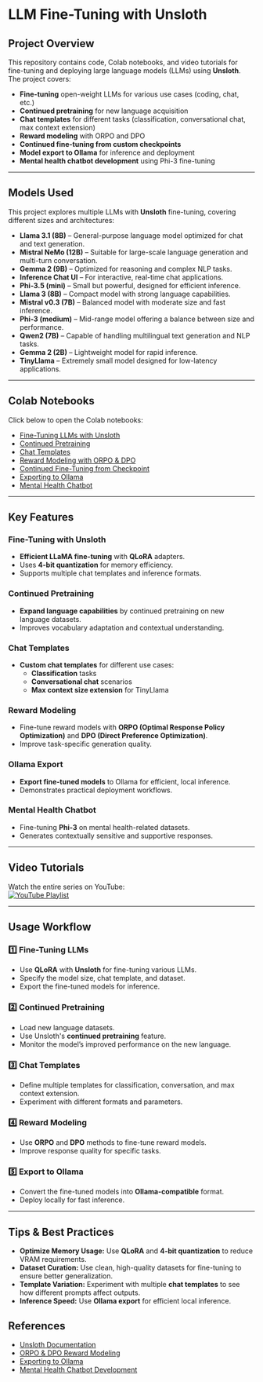 # LLM Fine-Tuning with Unsloth

## Project Overview
This repository contains code, Colab notebooks, and video tutorials for fine-tuning and deploying large language models (LLMs) using **Unsloth**. The project covers:
- **Fine-tuning** open-weight LLMs for various use cases (coding, chat, etc.)
- **Continued pretraining** for new language acquisition
- **Chat templates** for different tasks (classification, conversational chat, max context extension)
- **Reward modeling** with ORPO and DPO
- **Continued fine-tuning from custom checkpoints**
- **Model export to Ollama** for inference and deployment
- **Mental health chatbot development** using Phi-3 fine-tuning

---

## Models Used
This project explores multiple LLMs with **Unsloth** fine-tuning, covering different sizes and architectures:

- **Llama 3.1 (8B)** – General-purpose language model optimized for chat and text generation.  
- **Mistral NeMo (12B)** – Suitable for large-scale language generation and multi-turn conversation.  
- **Gemma 2 (9B)** – Optimized for reasoning and complex NLP tasks.  
- **Inference Chat UI** – For interactive, real-time chat applications.  
- **Phi-3.5 (mini)** – Small but powerful, designed for efficient inference.  
- **Llama 3 (8B)** – Compact model with strong language capabilities.  
- **Mistral v0.3 (7B)** – Balanced model with moderate size and fast inference.  
- **Phi-3 (medium)** – Mid-range model offering a balance between size and performance.  
- **Qwen2 (7B)** – Capable of handling multilingual text generation and NLP tasks.  
- **Gemma 2 (2B)** – Lightweight model for rapid inference.  
- **TinyLlama** – Extremely small model designed for low-latency applications.  

---

## Colab Notebooks
Click below to open the Colab notebooks:

- [Fine-Tuning LLMs with Unsloth](https://colab.research.google.com/)  
- [Continued Pretraining](https://colab.research.google.com/)  
- [Chat Templates](https://colab.research.google.com/)  
- [Reward Modeling with ORPO & DPO](https://colab.research.google.com/)  
- [Continued Fine-Tuning from Checkpoint](https://colab.research.google.com/)  
- [Exporting to Ollama](https://colab.research.google.com/)  
- [Mental Health Chatbot](https://colab.research.google.com/)  

---

## Key Features

### Fine-Tuning with Unsloth
- **Efficient LLaMA fine-tuning** with **QLoRA** adapters.
- Uses **4-bit quantization** for memory efficiency.
- Supports multiple chat templates and inference formats.

### Continued Pretraining
- **Expand language capabilities** by continued pretraining on new language datasets.
- Improves vocabulary adaptation and contextual understanding.

### Chat Templates
- **Custom chat templates** for different use cases:
    - **Classification** tasks  
    - **Conversational chat** scenarios  
    - **Max context size extension** for TinyLlama  

### Reward Modeling
- Fine-tune reward models with **ORPO (Optimal Response Policy Optimization)** and **DPO (Direct Preference Optimization)**.
- Improve task-specific generation quality.

### Ollama Export
- **Export fine-tuned models** to Ollama for efficient, local inference.
- Demonstrates practical deployment workflows.

### Mental Health Chatbot
- Fine-tuning **Phi-3** on mental health-related datasets.
- Generates contextually sensitive and supportive responses.

---

## Video Tutorials
Watch the entire series on YouTube:  
[![YouTube Playlist](https://img.shields.io/badge/YouTube-Watch-red?logo=youtube)](https://youtube.com)

---

## Usage Workflow

### 1️⃣ Fine-Tuning LLMs
- Use **QLoRA** with **Unsloth** for fine-tuning various LLMs.
- Specify the model size, chat template, and dataset.
- Export the fine-tuned models for inference.

### 2️⃣ Continued Pretraining
- Load new language datasets.
- Use Unsloth's **continued pretraining** feature.
- Monitor the model’s improved performance on the new language.

### 3️⃣ Chat Templates
- Define multiple templates for classification, conversation, and max context extension.
- Experiment with different formats and parameters.

### 4️⃣ Reward Modeling
- Use **ORPO** and **DPO** methods to fine-tune reward models.
- Improve response quality for specific tasks.

### 5️⃣ Export to Ollama
- Convert the fine-tuned models into **Ollama-compatible** format.
- Deploy locally for fast inference.

---

## Tips & Best Practices
- **Optimize Memory Usage:** Use **QLoRA** and **4-bit quantization** to reduce VRAM requirements.  
- **Dataset Curation:** Use clean, high-quality datasets for fine-tuning to ensure better generalization.  
- **Template Variation:** Experiment with multiple **chat templates** to see how different prompts affect outputs.  
- **Inference Speed:** Use **Ollama export** for efficient local inference.  

## References
- [Unsloth Documentation](https://docs.unsloth.ai)  
- [ORPO & DPO Reward Modeling](https://docs.unsloth.ai/basics/reward-modelling-dpo-and-orpo)  
- [Exporting to Ollama](https://docs.unsloth.ai/tutorials/how-to-finetune-llama-3-and-export-to-ollama)  
- [Mental Health Chatbot Development](https://medium.com/@mauryaanoop3/fine-tuning-microsoft-phi3-with-unsloth-for-mental-health-chatbot-development-ddea4e0c46e7)  

